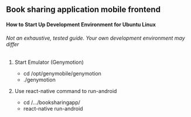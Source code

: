 ## Book sharing application mobile frontend

#### How to Start Up Development Environment for Ubuntu Linux
###### Not an exhaustive, tested guide. Your own development environment may differ

1. Start Emulator (Genymotion)

   * cd /opt/genymobile/genymotion
   * ./genymotion

2. Use react-native command to run-android

   * cd /.../booksharingapp/
   * react-native run-android
